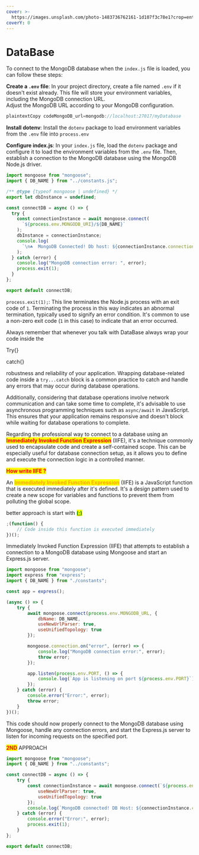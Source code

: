 ```yaml
---
cover: >-
  https://images.unsplash.com/photo-1483736762161-1d107f3c78e1?crop=entropy&cs=srgb&fm=jpg&ixid=M3wxOTcwMjR8MHwxfHNlYXJjaHwyfHxkYXRhYmFzZXxlbnwwfHx8fDE3MDg1ODM1MjV8MA&ixlib=rb-4.0.3&q=85
coverY: 0
---
```


# DataBase

To connect to the MongoDB database when the `index.js` file is loaded, you can follow these steps:

**Create a `.env` file**: In your project directory, create a file named `.env` if it doesn't exist already. This file will store your environment variables, including the MongoDB connection URL.\
Adjust the MongoDB URL according to your MongoDB configuration.

```javascript
plaintextCopy codeMongoDB_url=mongodb://localhost:27017/myDatabase
```

**Install dotenv**: Install the `dotenv` package to load environment variables from the `.env` file into `process.env`

**Configure index.js**: In your `index.js` file, load the `dotenv` package and configure it to load the environment variables from the `.env` file. Then, establish a connection to the MongoDB database using the MongoDB Node.js driver.



```javascript
import mongoose from "mongoose";
import { DB_NAME } from "../constants.js";

/** @type {typeof mongoose | undefined} */
export let dbInstance = undefined;

const connectDB = async () => {
  try {
    const connectionInstance = await mongoose.connect(
      `${process.env.MONGODB_URI}/${DB_NAME}`
    );
    dbInstance = connectionInstance;
    console.log(
      `\n☘️  MongoDB Connected! Db host: ${connectionInstance.connection.host}\n`
    );
  } catch (error) {
    console.log("MongoDB connection error: ", error);
    process.exit(1);
  }
};

export default connectDB;
```

`process.exit(1);`: This line terminates the Node.js process with an exit code of `1`. Terminating the process in this way indicates an abnormal termination, typically used to signify an error condition. It's common to use a non-zero exit code (`1` in this case) to indicate that an error occurred.

Always remember that whenever you talk with DataBase always wrap your code inside the&#x20;

Try{}

catch{}

robustness and reliability of your application. Wrapping database-related code inside a `try...catch` block is a common practice to catch and handle any errors that may occur during database operations.

Additionally, considering that database operations involve network communication and can take some time to complete, it's advisable to use asynchronous programming techniques such as `async/await` in JavaScript. This ensures that your application remains responsive and doesn't block while waiting for database operations to complete.&#x20;

Regarding the professional way to connect to a database using an <mark style="color:red;">**Immediately Invoked Function Expression**</mark> (IIFE), it's a technique commonly used to encapsulate code and create a self-contained scope. This can be especially useful for database connection setup, as it allows you to define and execute the connection logic in a controlled manner.

<mark style="color:red;">**How write IIFE ?**</mark>

An <mark style="color:orange;">**Immediately Invoked Function Expression**</mark> (IIFE) is a JavaScript function that is executed immediately after it's defined. It's a design pattern used to create a new scope for variables and functions to prevent them from polluting the global scope.

better approach is start with <mark style="color:green;">**(;)**</mark>

```javascript
;(function() {
    // Code inside this function is executed immediately
})();
```

Immediately Invoked Function Expression (IIFE) that attempts to establish a connection to a MongoDB database using Mongoose and start an Express.js server.

```javascript
import mongoose from "mongoose";
import express from "express";
import { DB_NAME } from "./constants";

const app = express();

(async () => {
    try {
        await mongoose.connect(process.env.MONGODB_URL, {
            dbName: DB_NAME,
            useNewUrlParser: true,
            useUnifiedTopology: true
        });

        mongoose.connection.on("error", (error) => {
            console.log("MongoDB connection error:", error);
            throw error;
        });

        app.listen(process.env.PORT, () => {
            console.log(`App is listening on port ${process.env.PORT}`);
        });
    } catch (error) {
        console.error("Error:", error);
        throw error;
    }
})();

```

This code should now properly connect to the MongoDB database using Mongoose, handle any connection errors, and start the Express.js server to listen for incoming requests on the specified port.



<mark style="color:red;">**2ND**</mark> APPROACH



```javascript
import mongoose from "mongoose";
import { DB_NAME } from "../constants";

const connectDB = async () => {
    try {
        const connectionInstance = await mongoose.connect(`${process.env.MONGODB_URL}/${DB_NAME}`, {
            useNewUrlParser: true,
            useUnifiedTopology: true
        });
        console.log(`MongoDB connected! DB Host: ${connectionInstance.connection.host}`);
    } catch (error) {
        console.error("Error:", error);
        process.exit(1);
    }
};

export default connectDB;

```

